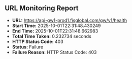 ## URL Monitoring Report

- **URL:** https://api-gw1-prod1.fisglobal.com/gw/v1/health
- **Start Time:** 2025-10-01T22:31:48.430249
- **End Time:** 2025-10-01T22:31:48.662983
- **Total Time Taken:** 0.232734 seconds
- **HTTP Status Code:** 403
- **Status:** Failure
- **Failure Reason:** HTTP Status Code: 403
